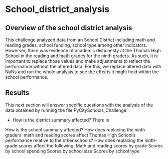 # School_district_analysis

## Overview of the school district analysis

This challenge analyzed data from an School District including math and reading grades, school funding, school type among other indicators. Howerver, there was evidence of academic dishonesty at the Thomas High School in the reading and math grades for the ninth graders. As such, it is important to replace those values and make adjustments to reflect the performance without the altered data. For this, we replace altered data with NaNs and run the whole analysis to see the effects it might hold within the school performance.

## Results
This next section will answer specific questions with the analysis of the data obtained by running the file PyCitySchools_Challenge. 

* How is the district summary affected?
  There is 
  
  
How is the school summary affected?
How does replacing the ninth graders’ math and reading scores affect Thomas High School’s performance relative to the other schools?
How does replacing the ninth-grade scores affect the following:
Math and reading scores by grade
Scores by school spending
Scores by school size
Scores by school type
